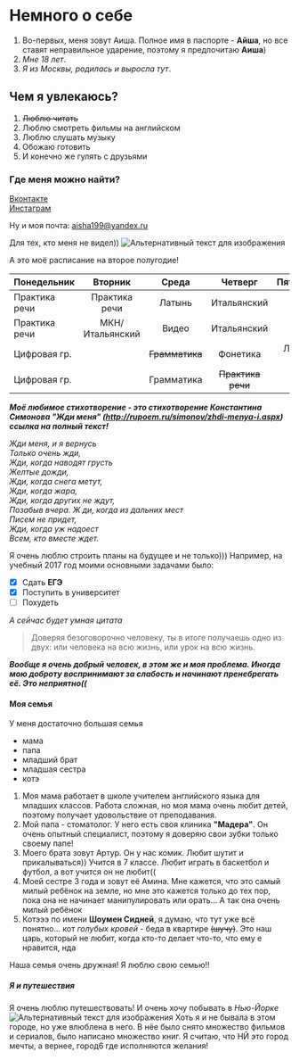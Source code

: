 # Немного о себе #
1. Во-первых, меня зовут Аиша. Полное имя в паспорте - **Айша**, но все ставят неправильное ударение, поэтому я предпочитаю **Аиша**)
2. *Мне 18 лет*.
3. _Я из Москвы, родилась и выросла тут_.
## Чем я увлекаюсь? 
1. ~~Люблю читать~~
2. Люблю смотреть фильмы на английском
3. Люблю слушать музыку
4. Обожаю готовить
5. И конечно же гулять с друзьями
### Где меня можно найти? ###
 [Вконтакте](https://vk.com/id185057900)           
 [Инстаграм](https://www.instagram.com/aisha_kaplanova/)
 
 Ну и моя почта: <aisha199@yandex.ru>
 
 Для тех, кто меня не видел))
 ![Альтернативный текст для изображения](https://pp.userapi.com/c840133/v840133103/63cdc/_kZk-CTB2BQ.jpg)

А это моё расписание на второе полугодие!
 
 |  Понедельник    | Вторник    | Среда    | Четверг    | Пятница    | 
| :----------- | :----------: | :----------: | :----------: | -----------: |
| Практика речи | Практика речи | Латынь | Итальянский |
| Практика речи | МКН/Итальянский | Видео | Итальянский |
| Цифровая гр. |                  | ~~Грамматика~~ | Фонетика | Лекция МКН |
| Цифровая гр. |                  | Грамматика |  ~~Практика речи~~ |

*__Моё любимое стихотворение - это стихотворение Константина Симонова "Жди меня"
(http://rupoem.ru/simonov/zhdi-menya-i.aspx) ссылка на полный текст!__*

*Жди меня, и я вернусь  
Только очень жди,  
Жди, когда наводят грусть  
Желтые дожди,  
Жди, когда снега метут,  
Жди, когда жара,  
Жди, когда других не ждут,  
Позабыв вчера.  Ж
ди, когда из дальних мест  
Писем не придет,  
Жди, когда уж надоест  
Всем, кто вместе ждет.*

Я очень люблю строить планы на будущее и не только)))
Например, на учебный 2017 год моими основными задачами было:
- [x] Сдать **ЕГЭ**
- [x] Поступить в университет
- [ ] Похудеть

_А сейчас будет умная цитата_
>Доверяя безоговорочно человеку, ты в итоге получаешь одно из двух: или человека на всю жизнь, или урок на всю жизнь.

*__Вообще я очень добрый человек, в этом же и моя проблема. Иногда мою доброту воспринимают за слабость и начинают пренебрегать её. Это неприятно((__*
#### Моя семья ####
У меня достаточно большая семья
- мама
- папа
- младший брат
- младшая сестра
- котэ

1. Моя мама работает в школе учителем английского языка для младших классов. Работа сложная, но моя мама очень любит детей, поэтому получает удовольствие от преподавания.
2. Мой папа - стоматолог. У него есть своя клиника **"Мадера"**. Он очень опытный специалист, поэтому я доверяю свои зубки только своему папе!
3. Моего брата зовут Артур. Он у нас комик. Любит шутит и прикалываться)) Учится в 7 классе. Любит играть в баскетбол и футбол, а вот учится он не любит((
4. Моей сестре 3 года и зовут её Амина. Мне кажется, что это самый милый ребёнок на земле, но мне это кажется только до тех пор, пока она не начинает манипулировать или орать... А так она очень милый ребёнок
5. Котэээ по имени **Шоумен Сидней**, я думаю, что тут уже всё понятно... кот *голубых кровей* - беда в квартире ~~(шучу)~~. Это наш царь, который не любит, когда кто-то делает что-то, что ему е нравится, нда

Наша семья очень дружная! Я люблю свою семью!!
##### Я и путешествия #####
Я очень люблю путешествовать! И очень хочу побывать в _Нью-Йорке_
![Альтернативный текст для изображения](http://russian-tours-usa.com/wp-content/uploads/2016/09/TIMES-SQUARE.jpg)
Хоть я и не бывала в этом городе, но уже влюблена в него. В нёе было снято множество фильмов и сериалов, было написано множество книг. Я считаю, что НЙ это город мечты, а вернее, город6 где исполняются желания!
